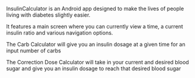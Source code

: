 InsulinCalculator is an Android app designed to make the lives of people living with diabetes slightly easier.

It features a main screen where you can currently view a time, a current insulin ratio and various navigation options.

The Carb Calculator will give you an insulin dosage at a given time for an input number of carbs

The Correction Dose Calculator will take in your current and desired blood sugar and give you an insulin dosage to reach that desired blood sugar
